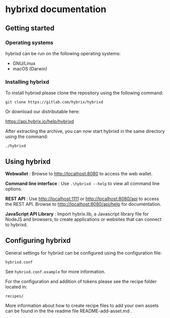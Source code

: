 # hybrixd documentation

## Getting started

### Operating systems

hybrixd can be run on the following operating systems:

- GNU/Linux
- macOS (Darwin)

### Installing hybrixd

To install hybrixd please clone the repository using the following command:

```
git clone https://gitlab.com/hybrix/hybrixd
```

Or download our distributable here:

<https://api.hybrix.io/help/hybrixd>

After extracting the archive, you can now start hybrixd in the same directory using the command:

```
./hybrixd
```

## Using hybrixd

**Webwallet** : Browse to <http://localhost:8080> to access the web wallet.

**Command line interface** : Use `.\hybrixd --help` to view all command line options.

**REST API** : Use  <http://localhost:1111> or <http://localhost:8080/api> to access the REST API. Browse to <http://localhost:8080/api/help> for documentation.

**JavaScript API Library** : Import hybrix.lib, a Javascript library file for NodeJS and browsers, to create applications or websites that can connect to hybrixd.

## Configuring hybrixd

General settings for hybrixd can be configured using the configuration file:

```
hybrixd.conf
```

See `hybrixd.conf.example` for more information.

For the configuration and addition of tokens please see the recipe folder located in:

```
recipes/
```

More information about how to create recipe files to add your own assets can be found in the the readme file README-add-asset.md .
